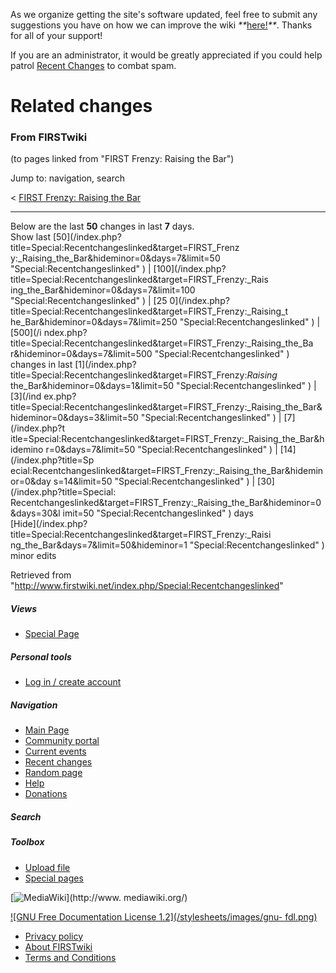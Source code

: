 As we organize getting the site's software updated, feel free to submit any
suggestions you have on how we can improve the wiki
_**_[here!](/index.php/User:Hallry/Suggestions "User:Hallry/Suggestions"
)_**_. Thanks for all of your support!

If you are an administrator, it would be greatly appreciated if you could help
patrol [Recent Changes](/index.php/Special:Recentchanges
"Special:Recentchanges" ) to combat spam.

# Related changes

### From FIRSTwiki

(to pages linked from "FIRST Frenzy: Raising the Bar")

Jump to: navigation, search

&lt; [FIRST Frenzy: Raising the
Bar](/index.php?title=FIRST_Frenzy:_Raising_the_Bar&redirect=no "FIRST Frenzy:
Raising the Bar" )  

* * *

Below are the last **50** changes in last **7** days.  
Show last [50](/index.php?title=Special:Recentchangeslinked&target=FIRST_Frenz
y:_Raising_the_Bar&hideminor=0&days=7&limit=50 "Special:Recentchangeslinked" )
| [100](/index.php?title=Special:Recentchangeslinked&target=FIRST_Frenzy:_Rais
ing_the_Bar&hideminor=0&days=7&limit=100 "Special:Recentchangeslinked" ) | [25
0](/index.php?title=Special:Recentchangeslinked&target=FIRST_Frenzy:_Raising_t
he_Bar&hideminor=0&days=7&limit=250 "Special:Recentchangeslinked" ) | [500](/i
ndex.php?title=Special:Recentchangeslinked&target=FIRST_Frenzy:_Raising_the_Ba
r&hideminor=0&days=7&limit=500 "Special:Recentchangeslinked" ) changes in last
[1](/index.php?title=Special:Recentchangeslinked&target=FIRST_Frenzy:_Raising_
the_Bar&hideminor=0&days=1&limit=50 "Special:Recentchangeslinked" ) | [3](/ind
ex.php?title=Special:Recentchangeslinked&target=FIRST_Frenzy:_Raising_the_Bar&
hideminor=0&days=3&limit=50 "Special:Recentchangeslinked" ) | [7](/index.php?t
itle=Special:Recentchangeslinked&target=FIRST_Frenzy:_Raising_the_Bar&hidemino
r=0&days=7&limit=50 "Special:Recentchangeslinked" ) | [14](/index.php?title=Sp
ecial:Recentchangeslinked&target=FIRST_Frenzy:_Raising_the_Bar&hideminor=0&day
s=14&limit=50 "Special:Recentchangeslinked" ) | [30](/index.php?title=Special:
Recentchangeslinked&target=FIRST_Frenzy:_Raising_the_Bar&hideminor=0&days=30&l
imit=50 "Special:Recentchangeslinked" ) days  
[Hide](/index.php?title=Special:Recentchangeslinked&target=FIRST_Frenzy:_Raisi
ng_the_Bar&days=7&limit=50&hideminor=1 "Special:Recentchangeslinked" ) minor
edits

Retrieved from
"<http://www.firstwiki.net/index.php/Special:Recentchangeslinked>"

##### Views

  * [Special Page](/index.php/Special:Recentchangeslinked/FIRST_Frenzy:_Raising_the_Bar)

##### Personal tools

  * [Log in / create account](/index.php?title=Special:Userlogin&returnto=Special:Recentchangeslinked)

[](/index.php/Main_Page "Main Page" )

##### Navigation

  * [Main Page](/index.php/Main_Page)
  * [Community portal](/index.php/FIRSTwiki:Community_portal)
  * [Current events](/index.php/Current_events)
  * [Recent changes](/index.php/Special:Recentchanges)
  * [Random page](/index.php/Special:Random)
  * [Help](/index.php/FIRSTwiki:Help)
  * [Donations](/index.php/FIRSTwiki:Site_support)

##### Search



##### Toolbox

  * [Upload file](/index.php/Special:Upload)
  * [Special pages](/index.php/Special:Specialpages)

[![MediaWiki](/skins/common/images/poweredby_mediawiki_88x31.png)](http://www.
mediawiki.org/)

[![GNU Free Documentation License 1.2](/stylesheets/images/gnu-
fdl.png)](http://www.gnu.org/copyleft/fdl.html)

  * [Privacy policy](/index.php/FIRSTwiki:Privacy_policy "FIRSTwiki:Privacy policy" )
  * [About FIRSTwiki](/index.php/FIRSTwiki:About "FIRSTwiki:About" )
  * [Terms and Conditions](/index.php/FIRSTwiki:Terms_and_conditions "FIRSTwiki:Terms and conditions" )


